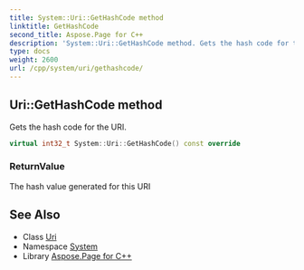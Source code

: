 ```yaml
---
title: System::Uri::GetHashCode method
linktitle: GetHashCode
second_title: Aspose.Page for C++
description: 'System::Uri::GetHashCode method. Gets the hash code for the URI in C++.'
type: docs
weight: 2600
url: /cpp/system/uri/gethashcode/
---
```

## Uri::GetHashCode method


Gets the hash code for the URI.

```cpp
virtual int32_t System::Uri::GetHashCode() const override
```


### ReturnValue

The hash value generated for this URI

## See Also

* Class [Uri](../)
* Namespace [System](../../)
* Library [Aspose.Page for C++](../../../)

